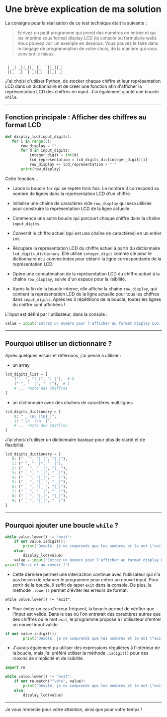# Une brève explication de ma solution

La consigne pour la réalisation de ce test technique était la suivante : 

>Écrivez un petit programme qui prend des numéros en entrée et qui les imprime sous format display LCD (la console ou formulaire web). Vous pouvez voir un exemple en dessous.
Vous pouvez le faire dans le langage de programmation de votre choix, de la manière qui vous convient le mieux.
```
   _  _     _  _  _  _  _  
 | _| _||_||_ |_   ||_||_|  
 ||_  _|  | _||_|  ||_| _|
```
J'ai choisi d'utiliser Python, de stocker chaque chiffre et leur représentation LCD dans un dictionnaire et de créer une fonction afin d'afficher la représentation LCD des chiffres en input. J'ai également ajouté une boucle `while`.

---

## Fonction principale : Afficher des chiffres au format LCD

```python
def display_lcd(input_digits):
   for i in range(3):
       row_display = ""
       for d in input_digits:
           integer_digit = int(d)
           lcd_representation = lcd_digits_dic[integer_digit][i]
           row_display += lcd_representation + " "
       print(row_display)
```
Cette fonction...
* Lance la boucle `for` qui se répète trois fois. Le nombre 3 correspond au nombre de lignes dans la représentation LCD d'un chiffre.
  
* Initialise une chaîne de caractères vide `row_display` qui sera utilisée pour construire la représentation LCD de la ligne actuelle.
  
* Commence une autre boucle qui parcourt chaque chiffre dans la chaîne `input_digits`.
  
* Convertit le chiffre actuel (qui est une chaîne de caractères) en un entier `int`.
  
* Récupère la représentation LCD du chiffre actuel à partir du dictionnaire `lcd_digits_dictionary`. Elle utilise `integer_digit` comme clé pour le dictionnaire et `i` comme index pour obtenir la ligne correspondante de la représentation LCD.
  
* Opère une concaténation de la représentation LCD du chiffre actuel à la chaîne `row_display`, suivie d'un espace pour la lisibilité.
  
* Après la fin de la boucle interne, elle affiche la chaîne `row_display`, qui contient la représentation LCD de la ligne actuelle pour tous les chiffres dans `input_digits`. Après les 3 répétitions de la boucle, toutes les lignes du chiffre sont affichées !



L'input est défini par l'utilisateur, dans la console :
```python
value = input("Entrez un numéro pour l'afficher au format display LCD. Pour sortir, entrez \"exit\" : ")
```

---


## Pourquoi utiliser un dictionnaire ?

Après quelques essais et réflexions, j'ai pensé à utiliser :

* un array 

```python
lcd_digits_list = [
    (" _ ", "| |", "|_|"),  # 0
    (" ", "  |", "  |"),  # 1
    # ... reste des chiffres
]
```

* un dictionnaire avec des chaînes de caractères multilignes
```python
lcd_digits_dictionary = {
    0: " _ \n| |\n|_|",
    1: " \n  |\n  |",
    # ... reste des chiffres
}
```

J'ai choisi d'utiliser un dictionnaire basique pour plus de clarté et de flexibilité.

```python
lcd_digits_dictionary = {
   0: (" _ ", "| |", "|_|"),
   1: (" ", "  |", "  |"),
   2: (" _ ", " _|", "|_ "),
   3: (" _ ", " _|", " _|"),
   4: ("   ", "|_|", "  |"),
   5: (" _ ", "|_ ", " _|"),
   6: (" _ ", "|_ ", "|_|"),
   7: (" _ ", "  |", "  |"),
   8: (" _ ", "|_|", "|_|"),
   9: (" _ ", "|_|", "  |")
}
```

---

## Pourquoi ajouter une boucle `while` ?
```python
while value.lower() != "exit":
    if not value.isdigit():
        print("Désolé, je ne comprends que les nombres et le mot \"exit\". Veuillez réessayer.")
    else:
        display_lcd(value) 
    value = input("Entrez un numéro pour l'afficher au format display LCD. Pour sortir, entrez \"exit\" : ")    
print("Merci et au-revoir !")
```
* Cette dernière permet une interraction continue avec l'utilisateur qui n'a pas besoin de relancer le programme pour entrer un nouvel input. Pour sortir de la boucle, il suffit de taper `exit` dans la console.
De plus, la méthode `.lower()` permet d'éviter les erreurs de format.
```pyhton
while value.lower() != "exit":
```

* Pour éviter un cas d'erreur fréquent, la boucle permet de vérifier que l'input est valide. Dans le cas où l'on entrerait des caractères autres que des chiffres ou le mot `exit`, le programme propose à l'utilisateur d'entrer un nouvel input valide.

```python
if not value.isdigit(): 
        print("Désolé, je ne comprends que les nombres et le mot \"exit\". Veuillez réessayer.")
```
* J'aurais également pu utiliser des expressions régulières à l'intérieur de la boucle, mais j'ai préféré utiliser la méthode `.isdigit()` pour des raisons de simplicité et de lisibilité.

```python
import re

while value.lower() != "exit":
    if not re.match("^\d+$", value):
        print("Désolé, je ne comprends que les nombres et le mot \"exit\". Veuillez réessayer.")
    else:
        display_lcd(value)
```

---

Je vous remercie pour votre attention, ainsi que pour votre temps ! 
